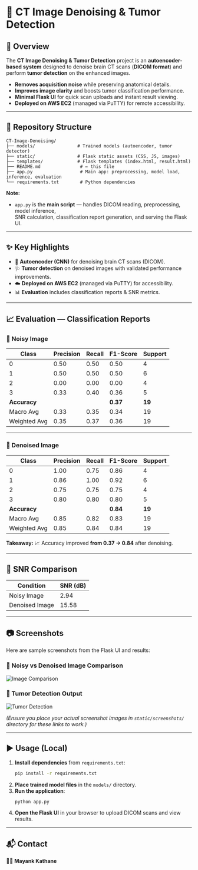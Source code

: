 # 🧠 CT Image Denoising & Tumor Detection  

## 🌟 Overview  
The **CT Image Denoising & Tumor Detection** project is an **autoencoder-based system** designed to denoise brain CT scans (**DICOM format**) and perform **tumor detection** on the enhanced images.  

- **Removes acquisition noise** while preserving anatomical details.  
- **Improves image clarity** and boosts tumor classification performance.  
- **Minimal Flask UI** for quick scan uploads and instant result viewing.  
- **Deployed on AWS EC2** (managed via PuTTY) for remote accessibility.  

---

## 📂 Repository Structure  

```plaintext
CT-Image-Denoising/
├── models/                # Trained models (autoencoder, tumor detector)
├── static/                # Flask static assets (CSS, JS, images)
├── templates/             # Flask templates (index.html, result.html)
├── README.md               # ← this file
├── app.py                  # Main app: preprocessing, model load, inference, evaluation
└── requirements.txt        # Python dependencies
```

**Note:**  
- `app.py` is the **main script** — handles DICOM reading, preprocessing, model inference,  
  SNR calculation, classification report generation, and serving the Flask UI.  

---

## ✨ Key Highlights  

- 🧠 **Autoencoder (CNN)** for denoising brain CT scans (DICOM).  
- 🩺 **Tumor detection** on denoised images with validated performance improvements.  
- ☁️ **Deployed on AWS EC2** (managed via PuTTY) for accessibility.  
- 📊 **Evaluation** includes classification reports & SNR metrics.  

---

## 📈 Evaluation — Classification Reports  

### 🖤 Noisy Image  
| Class | Precision | Recall | F1-Score | Support |
|-------|-----------|--------|----------|---------|
| 0     | 0.50      | 0.50   | 0.50     | 4       |
| 1     | 0.50      | 0.50   | 0.50     | 6       |
| 2     | 0.00      | 0.00   | 0.00     | 4       |
| 3     | 0.33      | 0.40   | 0.36     | 5       |
| **Accuracy**   |           |        | **0.37** | **19** |
| Macro Avg | 0.33 | 0.35   | 0.34     | 19      |
| Weighted Avg | 0.35 | 0.37 | 0.36   | 19      |

---

### 🤍 Denoised Image  
| Class | Precision | Recall | F1-Score | Support |
|-------|-----------|--------|----------|---------|
| 0     | 1.00      | 0.75   | 0.86     | 4       |
| 1     | 0.86      | 1.00   | 0.92     | 6       |
| 2     | 0.75      | 0.75   | 0.75     | 4       |
| 3     | 0.80      | 0.80   | 0.80     | 5       |
| **Accuracy**   |           |        | **0.84** | **19** |
| Macro Avg | 0.85 | 0.82   | 0.83     | 19      |
| Weighted Avg | 0.85 | 0.84 | 0.84   | 19      |

**Takeaway:** 📈 Accuracy improved **from 0.37 → 0.84** after denoising.  

---

## 🔬 SNR Comparison  

| Condition     | SNR (dB) |
|---------------|----------|
| Noisy Image   | 2.94     |
| Denoised Image| 15.58    |

---

## 📷 Screenshots  

Here are sample screenshots from the Flask UI and results:  


### 🔹 Noisy vs Denoised Image Comparison  
![Image Comparison](static/screenshots/noisy_vs_denoised.png)  

### 🔹 Tumor Detection Output  
![Tumor Detection](static/screenshots/tumor_detection_result.png)  

*(Ensure you place your actual screenshot images in `static/screenshots/` directory for these links to work.)*  

---

## ▶️ Usage (Local)  

1. **Install dependencies** from `requirements.txt`:  
   ```bash
   pip install -r requirements.txt
   ```  
2. **Place trained model files** in the `models/` directory.  
3. **Run the application**:  
   ```bash
   python app.py
   ```  
4. **Open the Flask UI** in your browser to upload DICOM scans and view results.  

---

## 📬 Contact  
👨‍💻 **Mayank Kathane**  
